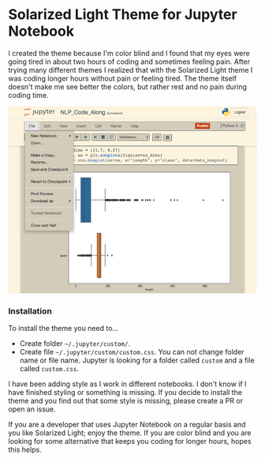 # Solarized Light Theme for Jupyter Notebook

I created the theme because I'm color blind and I found that my eyes were going tired in about two hours of coding and sometimes feeling pain. After trying many different themes I realized that with the Solarized Light theme I was coding longer hours without pain or feeling tired. The theme itself doesn't make me see better the colors, but rather rest and no pain during coding time.

![](./images/jupyter_solarized_light.png)

### Installation

To install the theme you need to...

- Create folder `~/.jupyter/custom/`.
- Create file `~/.jupyter/custom/custom.css`. You can not change folder name or file name. Jupyter is looking for a folder called `custom` and a file called `custom.css`.

I have been adding style as I work in different notebooks. I don't know if I have finished styling or something is missing. If you decide to install the theme and you find out that some style is missing, please create a PR or open an issue. 

If you are a developer that uses Jupyter Notebook on a regular basis and you like Solarized Light; enjoy the theme. If you are color blind and you are looking for some alternative that keeps you coding for longer hours, hopes this helps.
